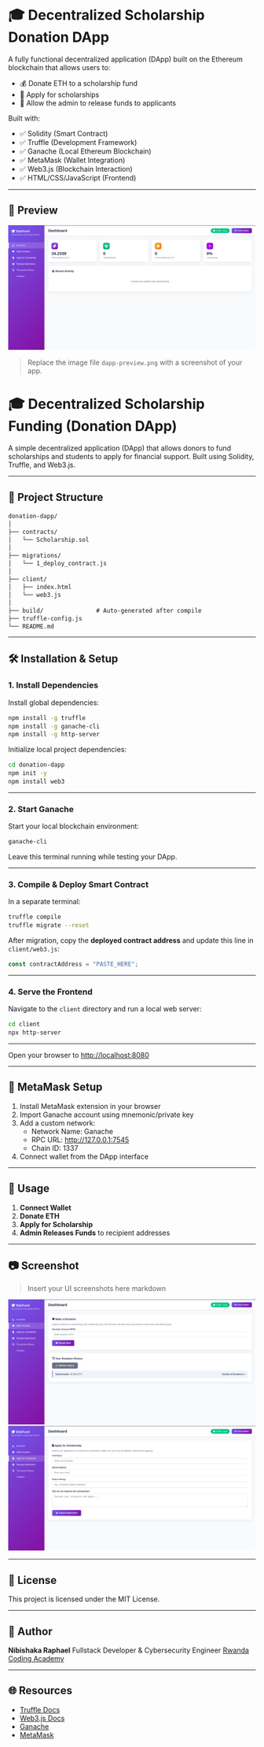 
# 🎓 Decentralized Scholarship Donation DApp

A fully functional decentralized application (DApp) built on the Ethereum blockchain that allows users to:

- 💰 Donate ETH to a scholarship fund
- 📄 Apply for scholarships
- 🔐 Allow the admin to release funds to applicants

Built with:
- ✅ Solidity (Smart Contract)
- ✅ Truffle (Development Framework)
- ✅ Ganache (Local Ethereum Blockchain)
- ✅ MetaMask (Wallet Integration)
- ✅ Web3.js (Blockchain Interaction)
- ✅ HTML/CSS/JavaScript (Frontend)

---

## 🚀 Preview

![DApp Preview](./images/image1.png)

> Replace the image file `dapp-preview.png` with a screenshot of your app.

# 🎓 Decentralized Scholarship Funding (Donation DApp)

A simple decentralized application (DApp) that allows donors to fund scholarships and students to apply for financial support. Built using Solidity, Truffle, and Web3.js.

---

## 📁 Project Structure

```
donation-dapp/
│
├── contracts/
│   └── Scholarship.sol
│
├── migrations/
│   └── 1_deploy_contract.js
│
├── client/
│   ├── index.html
│   └── web3.js
│
├── build/               # Auto-generated after compile
├── truffle-config.js
└── README.md
```

---

## 🛠️ Installation & Setup

### 1. Install Dependencies

Install global dependencies:

```bash
npm install -g truffle
npm install -g ganache-cli
npm install -g http-server
```

Initialize local project dependencies:

```bash
cd donation-dapp
npm init -y
npm install web3
```

---

### 2. Start Ganache

Start your local blockchain environment:

```bash
ganache-cli
```

Leave this terminal running while testing your DApp.

---

### 3. Compile & Deploy Smart Contract

In a separate terminal:

```bash
truffle compile
truffle migrate --reset
```

After migration, copy the **deployed contract address** and update this line in `client/web3.js`:

```js
const contractAddress = "PASTE_HERE";
```

---

### 4. Serve the Frontend

Navigate to the `client` directory and run a local web server:

```bash
cd client
npx http-server
```
---

Open your browser to [http://localhost:8080](http://localhost:8080)

---

## 🦊 MetaMask Setup

1. Install MetaMask extension in your browser
2. Import Ganache account using mnemonic/private key
3. Add a custom network:
   - Network Name: Ganache
   - RPC URL: http://127.0.0.1:7545
   - Chain ID: 1337
4. Connect wallet from the DApp interface

---

## 🧪 Usage

1. **Connect Wallet**
2. **Donate ETH**
3. **Apply for Scholarship**
4. **Admin Releases Funds** to recipient addresses

---

## 📷 Screenshot

> Insert your UI screenshots here
markdown


![Home Page](./images/image2.png)
![MetaMask Prompt](./images/image3.png)


---

## 🧾 License

This project is licensed under the MIT License.

---

## 🙋 Author

**Nibishaka Raphael**
Fullstack Developer & Cybersecurity Engineer
[Rwanda Coding Academy](https://rca.ac.rw)

---

## 🌐 Resources

- [Truffle Docs](https://trufflesuite.com/docs/)
- [Web3.js Docs](https://web3js.readthedocs.io/)
- [Ganache](https://trufflesuite.com/ganache/)
- [MetaMask](https://metamask.io/)
